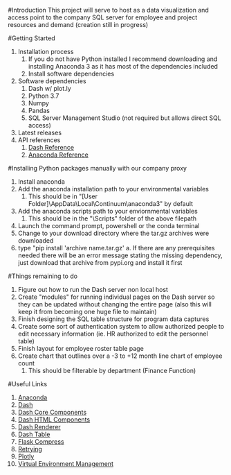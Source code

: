 #Introduction 
This project will serve to host as a data visualization and access point to the company SQL server for employee and project resources and demand (creation still in progress)

#Getting Started
1.	Installation process
    1. If you do not have Python installed I recommend downloading and installing Anaconda 3 as it has most of the dependencies included
    2. Install software dependencies
2.	Software dependencies
    1. Dash w/ plot.ly
    2. Python 3.7
    3. Numpy
    4. Pandas
    5. SQL Server Management Studio (not required but allows direct SQL access)
3.	Latest releases
4.	API references
    1. [Dash Reference](https://dash.plot.ly/)
    2. [Anaconda Reference](https://docs.conda.io/projects/conda/en/latest/user-guide/index.html)

#Installing Python packages manually with our company proxy
1. Install anaconda
2. Add the anaconda installation path to your environmental variables
    1. This should be in "[User Folder]\AppData\Local\Continuum\anaconda3" by default
3. Add the anaconda scripts path to your enviornmental variables
    1. This should be in the "\Scripts" folder of the above filepath
4. Launch the command prompt, powershell or the conda terminal
5. Change to your download directory where the tar.gz archives were downloaded
6. type "pip install 'archive name.tar.gz'
    a. If there are any prerequisites needed there will be an error message stating the missing dependency, just download that archive from pypi.org and install it first

#Things remaining to do
1. Figure out how to run the Dash server non local host
2. Create "modules" for running individual pages on the Dash server so they can be updated without changing the entire page (also this will keep it from becoming one huge file to maintain)
3. Finish designing the SQL table structure for program data captures
4. Create some sort of authentication system to allow authorized people to edit necessary information (ie. HR authorized to edit the personnel table)
5. Finish layout for employee roster table page
6. Create chart that outlines over a -3 to +12 month line chart of employee count
    1. This should be filterable by department (Finance Function)


#Useful Links
1. [Anaconda](https://www.anaconda.com/distribution/#download-section)
2. [Dash](https://pypi.org/project/dash/#files)
3. [Dash Core Components](https://pypi.org/project/dash-core-components/#files)
4. [Dash HTML Components](https://pypi.org/project/dash-html-components/#files)
5. [Dash Renderer](https://pypi.org/project/dash-renderer/#files)
6. [Dash Table](https://pypi.org/project/dash-table/#files)
7. [Flask Compress](https://pypi.org/project/Flask-Compress/#files)
8. [Retrying](https://pypi.org/project/retrying/#files)
9. [Plotly](https://pypi.org/project/plotly/#files)
10. [Virtual Environment Management](https://docs.conda.io/projects/conda/en/latest/user-guide/tasks/manage-environments.html)